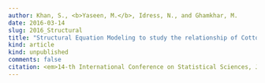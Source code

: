 ```yaml
---
author: Khan, S., <b>Yaseen, M.</b>, Idress, N., and Ghamkhar, M.
date: 2016-03-14
slug: 2016_Structural
title: "Structural Equation Modeling to study the relationship of Cotton fiber traits"
kind: article
kind: unpublished
comments: false
citation: <em>14-th International Conference on Statistical Sciences, Jinnah Sindh Medical University, Karachi, Pakistan</em>
---
```

